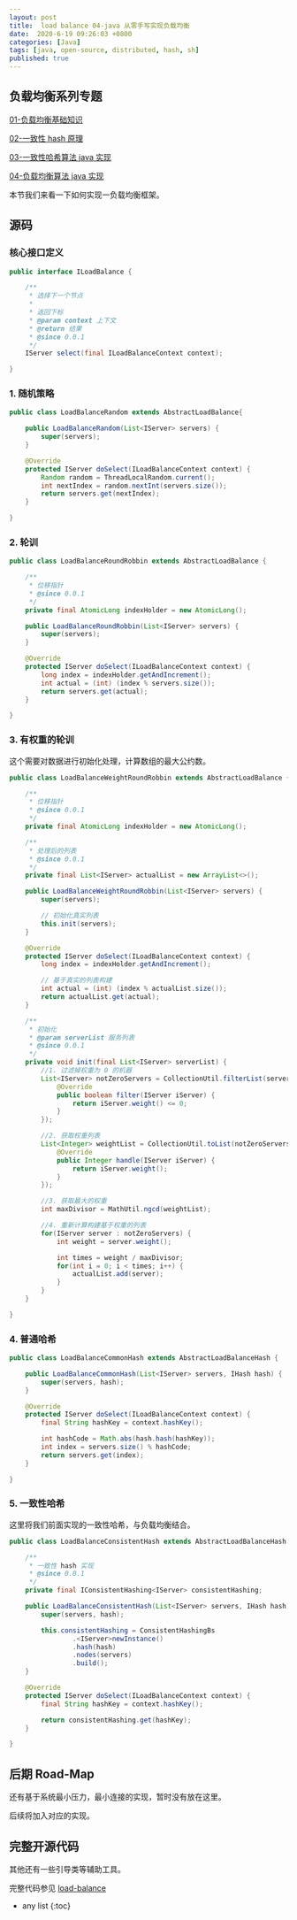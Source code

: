 ```yaml
---
layout: post
title:  load balance 04-java 从零手写实现负载均衡
date:  2020-6-19 09:26:03 +0800
categories: [Java]
tags: [java, open-source, distributed, hash, sh]
published: true
---
```


## 负载均衡系列专题

[01-负载均衡基础知识](https://houbb.github.io/2020/06/19/load-balance-01-basic)

[02-一致性 hash 原理](https://houbb.github.io/2018/08/13/consistent-hash)

[03-一致性哈希算法 java 实现](https://houbb.github.io/2020/06/19/load-balance-02-consist-hash)

[04-负载均衡算法 java 实现](https://houbb.github.io/2020/06/19/load-balance-03-load-balance)

本节我们来看一下如何实现一负载均衡框架。

## 源码

### 核心接口定义

```java
public interface ILoadBalance {

    /**
     * 选择下一个节点
     *
     * 返回下标
     * @param context 上下文
     * @return 结果
     * @since 0.0.1
     */
    IServer select(final ILoadBalanceContext context);

}
```

### 1. 随机策略

```java
public class LoadBalanceRandom extends AbstractLoadBalance{

    public LoadBalanceRandom(List<IServer> servers) {
        super(servers);
    }

    @Override
    protected IServer doSelect(ILoadBalanceContext context) {
        Random random = ThreadLocalRandom.current();
        int nextIndex = random.nextInt(servers.size());
        return servers.get(nextIndex);
    }

}
```

### 2. 轮训

```java
public class LoadBalanceRoundRobbin extends AbstractLoadBalance {

    /**
     * 位移指针
     * @since 0.0.1
     */
    private final AtomicLong indexHolder = new AtomicLong();

    public LoadBalanceRoundRobbin(List<IServer> servers) {
        super(servers);
    }

    @Override
    protected IServer doSelect(ILoadBalanceContext context) {
        long index = indexHolder.getAndIncrement();
        int actual = (int) (index % servers.size());
        return servers.get(actual);
    }

}
```

### 3. 有权重的轮训

这个需要对数据进行初始化处理，计算数组的最大公约数。

```java
public class LoadBalanceWeightRoundRobbin extends AbstractLoadBalance {

    /**
     * 位移指针
     * @since 0.0.1
     */
    private final AtomicLong indexHolder = new AtomicLong();

    /**
     * 处理后的列表
     * @since 0.0.1
     */
    private final List<IServer> actualList = new ArrayList<>();

    public LoadBalanceWeightRoundRobbin(List<IServer> servers) {
        super(servers);

        // 初始化真实列表
        this.init(servers);
    }

    @Override
    protected IServer doSelect(ILoadBalanceContext context) {
        long index = indexHolder.getAndIncrement();

        // 基于真实的列表构建
        int actual = (int) (index % actualList.size());
        return actualList.get(actual);
    }

    /**
     * 初始化
     * @param serverList 服务列表
     * @since 0.0.1
     */
    private void init(final List<IServer> serverList) {
        //1. 过滤掉权重为 0 的机器
        List<IServer> notZeroServers = CollectionUtil.filterList(serverList, new IFilter<IServer>() {
            @Override
            public boolean filter(IServer iServer) {
                return iServer.weight() <= 0;
            }
        });

        //2. 获取权重列表
        List<Integer> weightList = CollectionUtil.toList(notZeroServers, new IHandler<IServer, Integer>() {
            @Override
            public Integer handle(IServer iServer) {
                return iServer.weight();
            }
        });

        //3. 获取最大的权重
        int maxDivisor = MathUtil.ngcd(weightList);

        //4. 重新计算构建基于权重的列表
        for(IServer server : notZeroServers) {
            int weight = server.weight();

            int times = weight / maxDivisor;
            for(int i = 0; i < times; i++) {
                actualList.add(server);
            }
        }
    }

}
```

### 4. 普通哈希

```java
public class LoadBalanceCommonHash extends AbstractLoadBalanceHash {

    public LoadBalanceCommonHash(List<IServer> servers, IHash hash) {
        super(servers, hash);
    }

    @Override
    protected IServer doSelect(ILoadBalanceContext context) {
        final String hashKey = context.hashKey();

        int hashCode = Math.abs(hash.hash(hashKey));
        int index = servers.size() % hashCode;
        return servers.get(index);
    }

}
```

### 5. 一致性哈希

这里将我们前面实现的一致性哈希，与负载均衡结合。

```java
public class LoadBalanceConsistentHash extends AbstractLoadBalanceHash {

    /**
     * 一致性 hash 实现
     * @since 0.0.1
     */
    private final IConsistentHashing<IServer> consistentHashing;

    public LoadBalanceConsistentHash(List<IServer> servers, IHash hash) {
        super(servers, hash);

        this.consistentHashing = ConsistentHashingBs
                .<IServer>newInstance()
                .hash(hash)
                .nodes(servers)
                .build();
    }

    @Override
    protected IServer doSelect(ILoadBalanceContext context) {
        final String hashKey = context.hashKey();

        return consistentHashing.get(hashKey);
    }

}
```

## 后期 Road-Map

还有基于系统最小压力，最小连接的实现，暂时没有放在这里。

后续将加入对应的实现。

## 完整开源代码

其他还有一些引导类等辅助工具。

完整代码参见 [load-balance](https://github.com/houbb/load-balance)

* any list
{:toc}